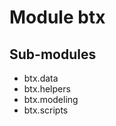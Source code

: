 Module btx
==========

Sub-modules
-----------
* btx.data
* btx.helpers
* btx.modeling
* btx.scripts
